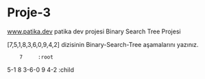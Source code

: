 # Proje-3
www.patika.dev
patika dev projesi
Binary Search Tree Projesi

[7,5,1,8,3,6,0,9,4,2] dizisinin Binary-Search-Tree aşamalarını yazınız.

        7     :root
 5-1        8
3-6-0       9
4-2           :child
